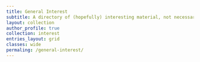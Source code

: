 ```yaml
---
title: General Interest
subtitle: A directory of (hopefully) interesting material, not necessarily from or related to my research
layout: collection
author_profile: true
collection: interest
entries_layout: grid
classes: wide
permaling: /general-interest/
---
```

